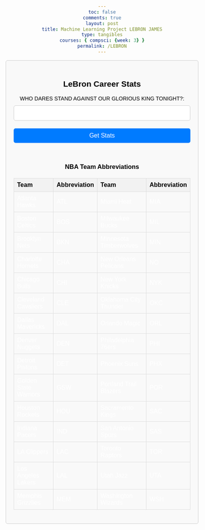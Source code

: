 ```yaml
---
toc: false
comments: true
layout: post
title: Machine Learning Project LEBRON JAMES
type: tangibles
courses: { compsci: {week: 3} }
permalink: /LEBRON
---
```


<html lang="en">
<head>
    <meta charset="UTF-8">
    <meta name="viewport" content="width=device-width, initial-scale=1.0">
    <title>LeBron Career Stats</title>
    <style>
        body {
            background-image: url('images/lebronpic.jpg');
            background-size: 100%; /* Adjust the percentage as needed */
            background-position: center center;
            background-attachment: fixed;
            margin: 0;
            font-family: 'Arial', sans-serif;
            color: #ffffff; /* Text color */
            text-align: center;
            padding: 50px; /* Add padding to the content */
        }
        .container {
            max-width: 800px;
            margin: 0 auto;
            padding: 20px;
            border: 1px solid #ccc;
            border-radius: 5px;
            background-color: #f9f9f9;
            color: black; /* Make text black */
        }
        h2, h3 {
            text-align: center;
            color: black; /* Make text black */
        }
        form {
            display: flex;
            flex-direction: column;
        }
        label {
            margin-bottom: 10px;
        }
        input[type="text"] {
            padding: 10px;
            margin-bottom: 20px;
            border: 1px solid #ccc;
            border-radius: 5px;
            font-size: 16px;
        }
        button {
            padding: 10px 20px;
            background-color: #007bff;
            color: #fff;
            border: none;
            border-radius: 5px;
            cursor: pointer;
            font-size: 16px;
        }
        button:hover {
            background-color: #0056b3;
        }
        table {
            width: 100%;
            border-collapse: collapse;
            margin-top: 20px;
        }
        th, td {
            border: 1px solid #ddd;
            padding: 8px;
            text-align: left;
        }
        th {
            background-color: #f2f2f2;
            color: black; /* Make text black */
        }
    </style>
</head>
<body>
    <div class="container">
        <h2>LeBron Career Stats</h2>
        <form id="statsForm">
            <label for="opponent">WHO DARES STAND AGAINST OUR GLORIOUS KING TONIGHT?:</label>
            <input type="text" id="opponent" name="opponent" required>
            <button type="submit">Get Stats</button>
        </form>
        <br>   
        <h3>NBA Team Abbreviations</h3>
        <table>
            <tr>
                <th>Team</th>
                <th>Abbreviation</th>
                <th>Team</th>
                <th>Abbreviation</th>
            </tr>
            <tr>
                <td>Atlanta Hawks</td>
                <td>ATL</td>
                <td>Miami Heat</td>
                <td>MIA</td>
            </tr>
            <tr>
                <td>Boston Celtics</td>
                <td>BOS</td>
                <td>Milwaukee Bucks</td>
                <td>MIL</td>
            </tr>
            <tr>
                <td>Brooklyn Nets</td>
                <td>BKN</td>
                <td>Minnesota Timberwolves	</td>
                <td>MIN</td>
            </tr>
            <tr>
                <td>Charlotte Hornets</td>
                <td>CHA</td>
                <td>New Orleans Pelicans</td>
                <td>NO</td>
            </tr>
            <tr>
                <td>Chicago Bulls</td>
                <td>CHI</td>
                <td>New York Knicks</td>
                <td>NYK</td>
            </tr>
            <tr>
                <td>Cleveland Cavaliers</td>
                <td>CLE</td>
                <td>Oklahoma City Thunder</td>
                <td>OKC</td>
            </tr>
            <tr>
                <td>Dallas Mavericks</td>
                <td>DAL</td>
                <td>Orlando Magic</td>
                <td>ORL</td>
            </tr>
            <tr>
                <td>Denver Nuggets</td>
                <td>DEN</td>
                <td>Philadelphia 76ers</td>
                <td>PHI</td>
            </tr>
            <tr>
                <td>Detroit Pistons</td>
                <td>DET</td>
                <td>Phoenix Suns</td>
                <td>PHX</td>
            </tr>
            <tr>
                <td>Golden State Warriors</td>
                <td>GSW</td>
                <td>Portland Trail Blazers	</td>
                <td>POR</td>
            </tr>
            <tr>
                <td>Houston Rockets</td>
                <td>HOU</td>
                <td>Sacramento Kings</td>
                <td>SAC</td>
            </tr>
            <tr>
                <td>Indiana Pacers</td>
                <td>IND</td>
                <td>San Antonio Spurs</td>
                <td>SAS</td>
            </tr>
            <tr>
                <td>LA Clippers</td>
                <td>LAC</td>
                <td>Toronto Raptors</td>
                <td>TOR</td>
            </tr>
            <tr>
                <td>Los Angeles Lakers</td>
                <td>LAL</td>
                <td>Utah Jazz</td>
                <td>UTA</td>
            </tr>
            <tr>
                <td>Memphis Grizzlies</td>
                <td>MEM</td>
                <td>Washington Wizards</td>
                <td>WSH</td>
            </tr>
        </table>
        <div id="statsResult"></div>
    </div>